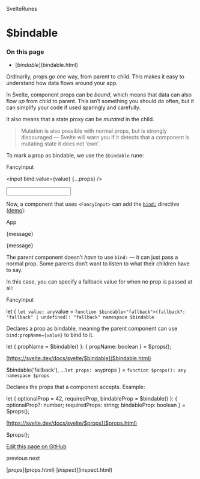 SvelteRunes

# $bindable

### On this page

- [$bindable]($bindable.html)

Ordinarily, props go one way, from parent to child. This makes it easy to understand how data flows around your app.

In Svelte, component props can be _bound_, which means that data can also flow _up_ from child to parent. This isn’t something you should do often, but it can simplify your code if used sparingly and carefully.

It also means that a state proxy can be _mutated_ in the child.

> Mutation is also possible with normal props, but is strongly discouraged — Svelte will warn you if it detects that a component is mutating state it does not ‘own’.

To mark a prop as bindable, we use the `$bindable` rune:

FancyInput

<script>
	let { value = $bindable(), ...props } = $props();
</script>

<input bind:value={value} {...props} />

<style>
	input {
		font-family: 'Comic Sans MS';
		color: deeppink;
	}
</style><script lang="ts">

    let { value = $bindable(), ...props } = $props();

</script>
<input bind:value={value} {...props} />
<style>
	input {
		font-family: 'Comic Sans MS';
		color: deeppink;
	}
</style>

Now, a component that uses `<FancyInput>` can add the [`bind:`](bind.html) directive ([demo](https://svelte.dev/playground/untitled#H4sIAAAAAAAAE3WQwWrDMBBEf2URBSfg2nfFMZRCoYeecqx6UJx1IyqvhLUONcb_XqSkTUOSk1az7DBvJtEai0HI90nw6FHIJIhckO7i78n7IhzQctS2OuAtvXHESByEFFVoeuO5VqTYdN71DC-amvGV_MDQ9q6DrCjP0skkWymKJxYZOgxBfyKs4SGwZlxke7TWZcuVoqo8-1P1z3lraCcP2g64nk4GM5S1osrXf0JV-lrkgvGbheR-wDm_g30V8JL-1vpOCZFogpQsEsWcemtxscyhKArfOx9gjps0Lq4hzRVfemaYfu-PoIqqwKPFY_XpaIqj4tYRP7a6M3aUkD27zjSw0RTgbZN6Z8WNs66XsEP03tBXUueUJFlelvYx_wCuI3leNwIAAA==)):

App

<script>
	import FancyInput from './FancyInput.svelte';
	let message = $state('hello');
</script>
<FancyInput bind:value={message} />
<p>{message}</p><script lang="ts">
	import FancyInput from './FancyInput.svelte';
	let message = $state('hello');
</script>
<FancyInput bind:value={message} />
<p>{message}</p>

The parent component doesn’t _have_ to use `bind:` — it can just pass a normal prop. Some parents don’t want to listen to what their children have to say.

In this case, you can specify a fallback value for when no prop is passed at all:

FancyInput

let { `let value: any`value = `function $bindable<"fallback">(fallback?: "fallback" | undefined): "fallback" namespace $bindable`

Declares a prop as bindable, meaning the parent component can use `bind:propName={value}` to bind to it.

let { propName = $bindable() }: { propName: boolean } = $props();

[https://svelte.dev/docs/svelte/$bindable]($bindable.html)

$bindable('fallback'), ...`let props: any`props } = `function $props(): any namespace $props`

Declares the props that a component accepts. Example:

let { optionalProp = 42, requiredProp, bindableProp = $bindable() }: { optionalProp?: number; requiredProps: string; bindableProp: boolean } = $props();

[https://svelte.dev/docs/svelte/$props]($props.html)

$props();

[Edit this page on GitHub](https://github.com/sveltejs/svelte/edit/main/documentation/docs/02-runes/06-$bindable.md)

previous next

[$props]($props.html) [$inspect]($inspect.html)

